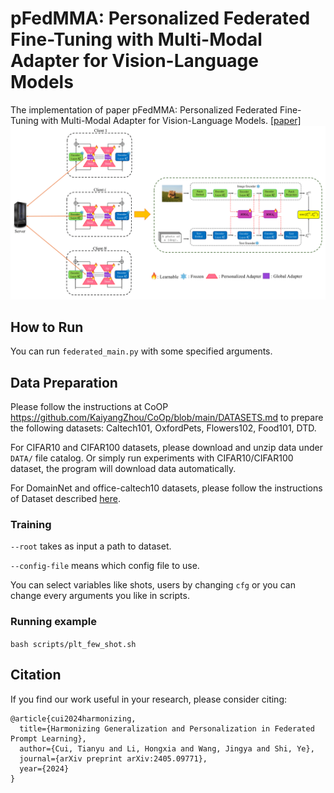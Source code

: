 # pFedMMA: Personalized Federated Fine-Tuning with Multi-Modal Adapter for Vision-Language Models
The implementation of paper pFedMMA: Personalized Federated Fine-Tuning with Multi-Modal Adapter for Vision-Language Models.
[[paper]]()
![pFedMMA-pipeline](pFedMMA.png "pFedMMA-pipeline")
## How to Run

You can run `federated_main.py` with some specified arguments.

## Data Preparation
Please follow the instructions at CoOP https://github.com/KaiyangZhou/CoOp/blob/main/DATASETS.md to prepare the following datasets: Caltech101, OxfordPets, Flowers102, Food101, DTD.

For CIFAR10 and CIFAR100 datasets, please download and unzip data under `DATA/` file catalog. Or simply run experiments with CIFAR10/CIFAR100 dataset, the program will download data automatically.

For DomainNet and office-caltech10 datasets, please follow the instructions of Dataset described [here](https://github.com/med-air/FedBN/blob/master/README.md). 

### Training

`--root` takes as input a path to dataset.

`--config-file` means which config file to use.

You can select variables like shots, users by changing `cfg` or you can change every arguments you like in scripts.

### Running example
`bash scripts/plt_few_shot.sh`
## Citation
If you find our work useful in your research, please consider citing:
```
@article{cui2024harmonizing,
  title={Harmonizing Generalization and Personalization in Federated Prompt Learning},
  author={Cui, Tianyu and Li, Hongxia and Wang, Jingya and Shi, Ye},
  journal={arXiv preprint arXiv:2405.09771},
  year={2024}
}
```

